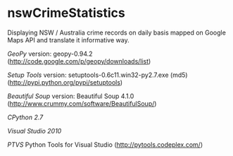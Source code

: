 nswCrimeStatistics
==================

Displaying NSW / Australia crime records on daily basis mapped on Google Maps API and translate it informative way.


*GeoPy*
version: geopy-0.94.2
(http://code.google.com/p/geopy/downloads/list)


*Setup Tools*
version: setuptools-0.6c11.win32-py2.7.exe (md5)
(http://pypi.python.org/pypi/setuptools)

*Beautiful Soup*
version: Beautiful Soup 4.1.0
(http://www.crummy.com/software/BeautifulSoup/)

*CPython 2.7*

*Visual Studio 2010*

*PTVS* 
Python Tools for Visual Studio (http://pytools.codeplex.com/)